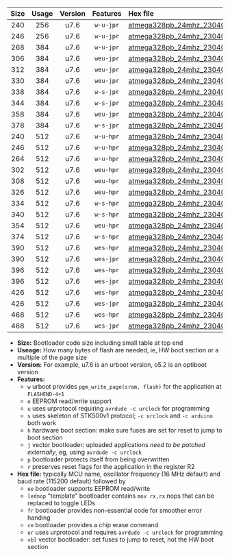 |Size|Usage|Version|Features|Hex file|
|:-:|:-:|:-:|:-:|:--|
|240|256|u7.6|`w-u-jpr`|[atmega328pb_24mhz_230400bps_ur_vbl.hex](https://raw.githubusercontent.com/stefanrueger/urboot/main//atmega328pb_24mhz_230400bps_ur_vbl.hex)|
|246|256|u7.6|`w-u-jpr`|[atmega328pb_24mhz_230400bps_lednop_ur_vbl.hex](https://raw.githubusercontent.com/stefanrueger/urboot/main//atmega328pb_24mhz_230400bps_lednop_ur_vbl.hex)|
|268|384|u7.6|`w-u-jpr`|[atmega328pb_24mhz_230400bps_lednop_fr_ur_vbl.hex](https://raw.githubusercontent.com/stefanrueger/urboot/main//atmega328pb_24mhz_230400bps_lednop_fr_ur_vbl.hex)|
|306|384|u7.6|`weu-jpr`|[atmega328pb_24mhz_230400bps_ee_ur_vbl.hex](https://raw.githubusercontent.com/stefanrueger/urboot/main//atmega328pb_24mhz_230400bps_ee_ur_vbl.hex)|
|312|384|u7.6|`weu-jpr`|[atmega328pb_24mhz_230400bps_ee_lednop_ur_vbl.hex](https://raw.githubusercontent.com/stefanrueger/urboot/main//atmega328pb_24mhz_230400bps_ee_lednop_ur_vbl.hex)|
|330|384|u7.6|`weu-jpr`|[atmega328pb_24mhz_230400bps_ee_lednop_fr_ur_vbl.hex](https://raw.githubusercontent.com/stefanrueger/urboot/main//atmega328pb_24mhz_230400bps_ee_lednop_fr_ur_vbl.hex)|
|338|384|u7.6|`w-s-jpr`|[atmega328pb_24mhz_230400bps_vbl.hex](https://raw.githubusercontent.com/stefanrueger/urboot/main//atmega328pb_24mhz_230400bps_vbl.hex)|
|344|384|u7.6|`w-s-jpr`|[atmega328pb_24mhz_230400bps_lednop_vbl.hex](https://raw.githubusercontent.com/stefanrueger/urboot/main//atmega328pb_24mhz_230400bps_lednop_vbl.hex)|
|358|384|u7.6|`weu-jpr`|[atmega328pb_24mhz_230400bps_ee_lednop_fr_ce_ur_vbl.hex](https://raw.githubusercontent.com/stefanrueger/urboot/main//atmega328pb_24mhz_230400bps_ee_lednop_fr_ce_ur_vbl.hex)|
|378|384|u7.6|`w-s-jpr`|[atmega328pb_24mhz_230400bps_lednop_fr_vbl.hex](https://raw.githubusercontent.com/stefanrueger/urboot/main//atmega328pb_24mhz_230400bps_lednop_fr_vbl.hex)|
|240|512|u7.6|`w-u-hpr`|[atmega328pb_24mhz_230400bps_ur.hex](https://raw.githubusercontent.com/stefanrueger/urboot/main//atmega328pb_24mhz_230400bps_ur.hex)|
|246|512|u7.6|`w-u-hpr`|[atmega328pb_24mhz_230400bps_lednop_ur.hex](https://raw.githubusercontent.com/stefanrueger/urboot/main//atmega328pb_24mhz_230400bps_lednop_ur.hex)|
|264|512|u7.6|`w-u-hpr`|[atmega328pb_24mhz_230400bps_lednop_fr_ur.hex](https://raw.githubusercontent.com/stefanrueger/urboot/main//atmega328pb_24mhz_230400bps_lednop_fr_ur.hex)|
|302|512|u7.6|`weu-hpr`|[atmega328pb_24mhz_230400bps_ee_ur.hex](https://raw.githubusercontent.com/stefanrueger/urboot/main//atmega328pb_24mhz_230400bps_ee_ur.hex)|
|308|512|u7.6|`weu-hpr`|[atmega328pb_24mhz_230400bps_ee_lednop_ur.hex](https://raw.githubusercontent.com/stefanrueger/urboot/main//atmega328pb_24mhz_230400bps_ee_lednop_ur.hex)|
|326|512|u7.6|`weu-hpr`|[atmega328pb_24mhz_230400bps_ee_lednop_fr_ur.hex](https://raw.githubusercontent.com/stefanrueger/urboot/main//atmega328pb_24mhz_230400bps_ee_lednop_fr_ur.hex)|
|334|512|u7.6|`w-s-hpr`|[atmega328pb_24mhz_230400bps.hex](https://raw.githubusercontent.com/stefanrueger/urboot/main//atmega328pb_24mhz_230400bps.hex)|
|340|512|u7.6|`w-s-hpr`|[atmega328pb_24mhz_230400bps_lednop.hex](https://raw.githubusercontent.com/stefanrueger/urboot/main//atmega328pb_24mhz_230400bps_lednop.hex)|
|354|512|u7.6|`weu-hpr`|[atmega328pb_24mhz_230400bps_ee_lednop_fr_ce_ur.hex](https://raw.githubusercontent.com/stefanrueger/urboot/main//atmega328pb_24mhz_230400bps_ee_lednop_fr_ce_ur.hex)|
|374|512|u7.6|`w-s-hpr`|[atmega328pb_24mhz_230400bps_lednop_fr.hex](https://raw.githubusercontent.com/stefanrueger/urboot/main//atmega328pb_24mhz_230400bps_lednop_fr.hex)|
|390|512|u7.6|`wes-hpr`|[atmega328pb_24mhz_230400bps_ee.hex](https://raw.githubusercontent.com/stefanrueger/urboot/main//atmega328pb_24mhz_230400bps_ee.hex)|
|390|512|u7.6|`wes-jpr`|[atmega328pb_24mhz_230400bps_ee_vbl.hex](https://raw.githubusercontent.com/stefanrueger/urboot/main//atmega328pb_24mhz_230400bps_ee_vbl.hex)|
|396|512|u7.6|`wes-hpr`|[atmega328pb_24mhz_230400bps_ee_lednop.hex](https://raw.githubusercontent.com/stefanrueger/urboot/main//atmega328pb_24mhz_230400bps_ee_lednop.hex)|
|396|512|u7.6|`wes-jpr`|[atmega328pb_24mhz_230400bps_ee_lednop_vbl.hex](https://raw.githubusercontent.com/stefanrueger/urboot/main//atmega328pb_24mhz_230400bps_ee_lednop_vbl.hex)|
|426|512|u7.6|`wes-hpr`|[atmega328pb_24mhz_230400bps_ee_lednop_fr.hex](https://raw.githubusercontent.com/stefanrueger/urboot/main//atmega328pb_24mhz_230400bps_ee_lednop_fr.hex)|
|426|512|u7.6|`wes-jpr`|[atmega328pb_24mhz_230400bps_ee_lednop_fr_vbl.hex](https://raw.githubusercontent.com/stefanrueger/urboot/main//atmega328pb_24mhz_230400bps_ee_lednop_fr_vbl.hex)|
|468|512|u7.6|`wes-hpr`|[atmega328pb_24mhz_230400bps_ee_lednop_fr_ce.hex](https://raw.githubusercontent.com/stefanrueger/urboot/main//atmega328pb_24mhz_230400bps_ee_lednop_fr_ce.hex)|
|468|512|u7.6|`wes-jpr`|[atmega328pb_24mhz_230400bps_ee_lednop_fr_ce_vbl.hex](https://raw.githubusercontent.com/stefanrueger/urboot/main//atmega328pb_24mhz_230400bps_ee_lednop_fr_ce_vbl.hex)|

- **Size:** Bootloader code size including small table at top end
- **Useage:** How many bytes of flash are needed, ie, HW boot section or a multiple of the page size
- **Version:** For example, u7.6 is an urboot version, o5.2 is an optiboot version
- **Features:**
  + `w` urboot provides `pgm_write_page(sram, flash)` for the application at `FLASHEND-4+1`
  + `e` EEPROM read/write support
  + `u` uses urprotocol requiring `avrdude -c urclock` for programming
  + `s` uses skeleton of STK500v1 protocol; `-c urclock` and `-c arduino` both work
  + `h` hardware boot section: make sure fuses are set for reset to jump to boot section
  + `j` vector bootloader: uploaded applications *need to be patched externally*, eg, using `avrdude -c urclock`
  + `p` bootloader protects itself from being overwritten
  + `r` preserves reset flags for the application in the register R2
- **Hex file:** typically MCU name, oscillator frequency (16 MHz default) and baud rate (115200 default) followed by
  + `ee` bootloader supports EEPROM read/write
  + `lednop` "template" bootloader contains `mov rx,rx` nops that can be replaced to toggle LEDs
  + `fr` bootloader provides non-essential code for smoother error handing
  + `ce` bootloader provides a chip erase command
  + `ur` uses urprotocol and requires `avrdude -c urclock` for programming
  + `vbl` vector bootloader: set fuses to jump to reset, not the HW boot section
